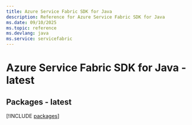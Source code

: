 ```yaml
---
title: Azure Service Fabric SDK for Java
description: Reference for Azure Service Fabric SDK for Java
ms.date: 09/10/2025
ms.topic: reference
ms.devlang: java
ms.service: servicefabric
---
```

# Azure Service Fabric SDK for Java - latest
## Packages - latest
[!INCLUDE [packages](service-fabric-index.md)]